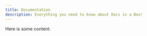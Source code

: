 ```yaml
---
title: Documentation
description: Everything you need to know about Docs in a Box!
---
```


Here is some content.
